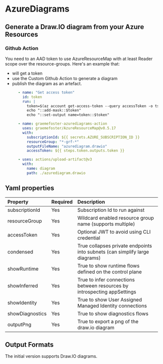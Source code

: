 # AzureDiagrams

## Generate a Draw.IO diagram from your Azure Resources

### Github Action

You need to an AAD token to use AzureResourceMap with at least Reader scope over the resource-groups. 
Here's an example that:
- will get a token
- use the Custom Github Action to generate a diagram
- publish the diagram as an artefact.


```yaml
      - name: "Get access token"
        id: token
        run: |
          token=$(az account get-access-token --query accessToken -o tsv --query "accessToken")
          echo "::add-mask::$token" 
          echo "::set-output name=token::$token"

      - name: graemefoster-azurediagrams-action
        uses: graemefoster/AzureResourceMap@v0.5.17
        with:
          subscriptionId: ${{ secrets.AZURE_SUBSCRIPTION_ID }}
          resourceGroup: "*-grf-*"
          outputFileName: "azurediagram.drawio"
          accessToken: ${{ steps.token.outputs.token }}

      - uses: actions/upload-artifact@v3
        with:
          name: diagram
          path: ./azurediagram.drawio
```
## Yaml properties

| Property          | Required  | Description                                                                  |
|:------------------|:----------|:-----------------------------------------------------------------------------|
| subscriptionId    | Yes       | Subscription Id to run against                                               |
| resourceGroup     | Yes       | Wildcard enabled resource group name (supports multiple)                     |
| accessToken       | Yes       | Optional JWT to avoid using CLI credential                                   |
| condensed         | Yes       | True collapses private endpoints into subnets (can simplify large diagrams)  |
| showRuntime       | Yes       | True to show runtime flows defined on the control plane                      |
| showInferred      | Yes       | True to infer connections between resources by introspecting appSettings     |
| showIdentity      | Yes       | True to show User Assigned Managed Identity connections                      |
| showDiagnostics   | Yes       | True to show diagnostics flows                                               |
| outputPng         | Yes       | True to export a png of the draw.io diagram                                  |


## Output Formats
The initial version supports Draw.IO diagrams. 
